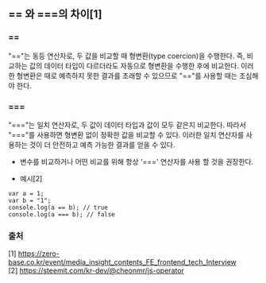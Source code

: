 
## == 와 ===의 차이[1]

### ==

"=="는 동등 연산자로, 두 값을 비교할 때 형변환(type coercion)을 수행한다. 즉, 비교하는 값의 데이터 타입이 다르더라도 자동으로 형변환을 수행한 후에 비교한다. 이러한 형변환은 때로 예측하지 못한 결과를 초래할 수 있으므로 "=="를 사용할 때는 조심해야 한다. 


### ===

"==="는 일치 연산자로, 두 값이 데이터 타입과 값이 모두 같은지 비교한다. 따라서 "==="를 사용하면 형변환 없이 정확한 값을 비교할 수 있다. 이러한 일치 연산자를 사용하는 것이 더 안전하고 예측 가능한 결과를 얻을 수 있다.

- 변수를 비교하거나 어떤 비교를 위해 항상 '===' 연산자를 사용 할 것을 권장한다.

- 예시[2]
```
var a = 1; 
var b = "1"; 
console.log(a == b); // true 
console.log(a === b); // false 
``` 

### 출처
[1] https://zero-base.co.kr/event/media_insight_contents_FE_frontend_tech_Interview <br>
[2] https://steemit.com/kr-dev/@cheonmr/js-operator
